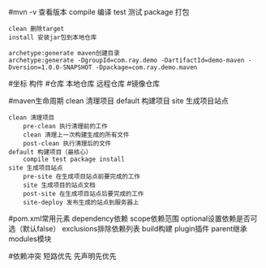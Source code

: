 #mvn -v 查看版本
    compile 编译
    test 测试
    package 打包

    clean 删除target
    install 安装jar包到本地仓库

    archetype:generate maven创建目录
    archetype:generate -DgroupId=com.ray.demo -DartifactId=demo-maven -Dversion=1.0.0-SNAPSHOT -Dpackage=com.ray.demo.maven

#坐标
    构件
#仓库
    本地仓库
    远程仓库
#镜像仓库

#maven生命周期
    clean   清理项目
    default 构建项目
    site    生成项目站点

    clean 清理项目
        pre-clean 执行清理前的工作
        clean 清理上一次构建生成的所有文件
        post-clean 执行清理后的文件
    default 构建项目（最核心）
        compile test package install
    site 生成项目站点
        pre-site 在生成项目站点前要完成的工作
        site 生成项目的站点文档
        post-site 在生成项目站点后要完成的工作
        site-deploy 发布生成的站点到服务器上

#pom.xml常用元素
    dependency依赖
        scope依赖范围
        optional设置依赖是否可选（默认false）
        exclusions排除依赖列表
    build构建
        plugin插件
    parent继承
    modules模块

#依赖冲突
    短路优先
    先声明先优先


